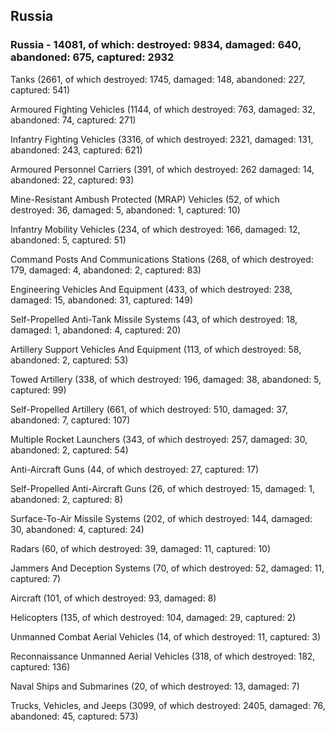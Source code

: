 
 
 ## Russia
 
 ### Russia - 14081, of which: destroyed: 9834, damaged: 640, abandoned: 675, captured: 2932

 

 

 Tanks (2661, of which destroyed: 1745, damaged: 148, abandoned: 227, captured: 541)

 Armoured Fighting Vehicles (1144, of which destroyed: 763, damaged: 32, abandoned: 74, captured: 271)

 Infantry Fighting Vehicles (3316, of which destroyed: 2321, damaged: 131, abandoned: 243, captured: 621)

 Armoured Personnel Carriers (391, of which destroyed: 262 damaged: 14, abandoned: 22, captured: 93)

 Mine-Resistant Ambush Protected (MRAP) Vehicles (52, of which destroyed: 36, damaged: 5, abandoned: 1, captured: 10)

 Infantry Mobility Vehicles (234, of which destroyed: 166, damaged: 12, abandoned: 5, captured: 51)

 Command Posts And Communications Stations (268, of which destroyed: 179, damaged: 4, abandoned: 2, captured: 83)

 Engineering Vehicles And Equipment (433, of which destroyed: 238, damaged: 15, abandoned: 31, captured: 149)

 Self-Propelled Anti-Tank Missile Systems (43, of which destroyed: 18, damaged: 1, abandoned: 4, captured: 20)

 Artillery Support Vehicles And Equipment (113, of which destroyed: 58, abandoned: 2, captured: 53)

 Towed Artillery (338, of which destroyed: 196, damaged: 38, abandoned: 5, captured: 99)

 Self-Propelled Artillery (661, of which destroyed: 510, damaged: 37, abandoned: 7, captured: 107)

 Multiple Rocket Launchers (343, of which destroyed: 257, damaged: 30, abandoned: 2, captured: 54)

 Anti-Aircraft Guns (44, of which destroyed: 27, captured: 17)

 Self-Propelled Anti-Aircraft Guns (26, of which destroyed: 15, damaged: 1, abandoned: 2, captured: 8)

 Surface-To-Air Missile Systems (202, of which destroyed: 144, damaged: 30, abandoned: 4, captured: 24)

 Radars (60, of which destroyed: 39, damaged: 11, captured: 10)

 Jammers And Deception Systems (70, of which destroyed: 52, damaged: 11, captured: 7)

 Aircraft (101, of which destroyed: 93, damaged: 8)

 Helicopters (135, of which destroyed: 104, damaged: 29, captured: 2)

 Unmanned Combat Aerial Vehicles (14, of which destroyed: 11, captured: 3)

 Reconnaissance Unmanned Aerial Vehicles (318, of which destroyed: 182, captured: 136)

 Naval Ships and Submarines (20, of which destroyed: 13, damaged: 7)

 Trucks, Vehicles, and Jeeps (3099, of which destroyed: 2405, damaged: 76, abandoned: 45, captured: 573)

